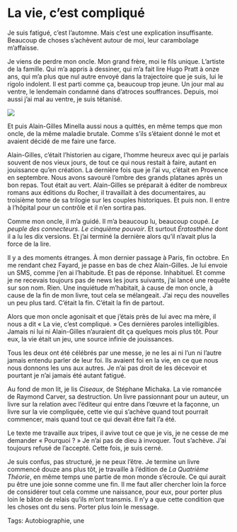# La vie, c’est compliqué

Je suis fatigué, c’est l’automne. Mais c’est une explication insuffisante. Beaucoup de choses s’achèvent autour de moi, leur carambolage m’affaisse.<span id="more-30125"></span>

Je viens de perdre mon oncle. Mon grand frère, moi le fils unique. L’artiste de la famille. Qui m’a appris à dessiner, qui m’a fait lire Hugo Pratt à onze ans, qui m’a plus que nul autre envoyé dans la trajectoire que je suis, lui le rigolo indolent. Il est parti comme ça, beaucoup trop jeune. Un jour mal au ventre, le lendemain condamné dans d’atroces souffrances. Depuis, moi aussi j’ai mal au ventre, je suis tétanisé.

![](http://blog.tcrouzet.comhttps://tcrouzet.com/images_tc/2012/12/agm1.jpg)

Et puis Alain-Gilles Minella aussi nous a quittés, en même temps que mon oncle, de la même maladie brutale. Comme s’ils s’étaient donné le mot et avaient décidé de me faire une farce.

Alain-Gilles, c’était l’historien au cigare, l’homme heureux avec qui je parlais souvent de nos vieux jours, de tout ce qui nous restait à faire, autant en jouissance qu’en création. La dernière fois que je l’ai vu, c’était en Provence en septembre. Nous avons savouré l’ombre des grands platanes après un bon repas. Tout était au vert. Alain-Gilles se préparait à éditer de nombreux romans aux éditions du Rocher, il travaillait à des documentaires, au troisième tome de sa trilogie sur les couples historiques. Et puis non. Il entre à l’hôpital pour un contrôle et il n’en sortira pas.

Comme mon oncle, il m’a guidé. Il m’a beaucoup lu, beaucoup coupé. *Le peuple des connecteurs*. *Le cinquième pouvoir*. Et surtout *Ératosthène* dont il a lu les dix versions. Et j’ai terminé la dernière alors qu’il n’avait plus la force de la lire.

Il y a des moments étranges. À mon dernier passage à Paris, fin octobre. En me rendant chez Fayard, je passe en bas de chez Alain-Gilles. Je lui envoie un SMS, comme j’en ai l’habitude. Et pas de réponse. Inhabituel. Et comme je ne recevais toujours pas de news les jours suivants, j’ai lancé une requête sur son nom. Rien. Une inquiétude m’habitait, à cause de mon oncle, à cause de la fin de mon livre, tout cela se mélangeait. J’ai reçu des nouvelles un peu plus tard. C’était la fin. C’était la fin de partout.

Alors que mon oncle agonisait et que j’étais près de lui avec ma mère, il nous a dit « La vie, c’est compliqué. » Ces dernières paroles intelligibles. Jamais ni lui ni Alain-Gilles n’auraient dit ça quelques mois plus tôt. Pour eux, la vie était un jeu, une source infinie de jouissances.

Tous les deux ont été célébrés par une messe, je ne les ai ni l’un ni l’autre jamais entendu parler de leur foi. Ils avaient foi en la vie, en ce que nous nous donnons les uns aux autres. Je n’ai pas droit de les décevoir et pourtant je n’ai jamais été autant fatigué.

Au fond de mon lit, je lis *Ciseaux*, de Stéphane Michaka. La vie romancée de Raymond Carver, sa destruction. Un livre passionnant pour un auteur, un livre sur la relation avec l’éditeur qui entre dans l’œuvre et la façonne, un livre sur la vie compliquée, cette vie qui s’achève quand tout pourrait commencer, mais quand tout ce qui devait être fait l’a été.

Le texte me travaille aux tripes, il avive tout ce que je vis, je ne cesse de me demander « Pourquoi ? » Je n’ai pas de dieu à invoquer. Tout s’achève. J’ai toujours refusé de l’accepté. Cette fois, je suis cerné.

Je suis confus, pas structuré, je ne peux l’être. Je termine un livre commencé douze ans plus tôt, je travaille à l’édition de *La Quatrième Théorie*, en même temps une partie de mon monde s’écroule. Ce qui aurait pu être une joie sonne comme une fin. Il me faut aller chercher loin la force de considérer tout cela comme une naissance, pour eux, pour porter plus loin le bâton de relais qu’ils m’ont transmis. Il n’y a que cette condition que les choses ont du sens. Porter plus loin le message.

Tags: Autobiographie, une